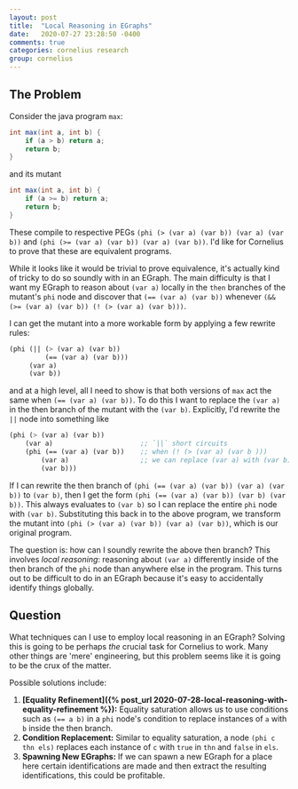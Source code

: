 ```yaml
---
layout: post
title:  "Local Reasoning in EGraphs"
date:   2020-07-27 23:28:50 -0400
comments: true
categories: cornelius research
group: cornelius
---
```


## The Problem
Consider the java program `max`:
```java
int max(int a, int b) {
    if (a > b) return a;
    return b;
}
```
and its mutant
```java
int max(int a, int b) {
    if (a >= b) return a;
    return b;
}
```

These compile to respective PEGs `(phi (> (var a) (var b)) (var a) (var b))` and
`(phi (>= (var a) (var b)) (var a) (var b))`. I'd like for Cornelius to prove
that these are equivalent programs.

While it looks like it would be trivial to prove equivalence, it's actually kind
of tricky to do so soundly with in an EGraph. The main difficulty is that I want
my EGraph to reason about `(var a)` locally in the `then` branches of the
mutant's `phi` node and discover that `(== (var a) (var
b))` whenever `(&& (>= (var a) (var b)) (! (> (var a) (var b)))`.

I can get the mutant into a more workable form by applying a few rewrite rules:

```scheme
(phi (|| (> (var a) (var b))
         (== (var a) (var b)))
     (var a)
     (var b))
```
and at a high level, all I need to show is that both versions of `max` act the
same when `(== (var a) (var b))`. To do this I want to replace the `(var a)` in
the then branch of the mutant with the `(var b)`. Explicitly, I'd rewrite the
`||` node into something like

```scheme
(phi (> (var a) (var b))
    (var a)                      ;; `||` short circuits
    (phi (== (var a) (var b))    ;; when (! (> (var a) (var b )))
        (var a)                  ;; we can replace (var a) with (var b) here!
        (var b)))
```
If I can rewrite the then branch of
`(phi (== (var a) (var b)) (var a) (var b))` to `(var b)`, then I get the form
`(phi (== (var a) (var b)) (var b) (var b))`. This always evaluates to `(var b)`
so I can replace the entire `phi` node with `(var b)`. Substituting this back in
to the above program, we transform the mutant into `(phi (> (var a) (var b))
(var a) (var b))`, which is our original program.

The question is: how can I soundly rewrite the above then branch? This involves
_local reasoning_: reasoning about `(var a)` differently inside of the then
branch of the `phi` node than anywhere else in the program. This turns out to be
difficult to do in an EGraph because it's easy to accidentally identify things
globally.

## Question
What techniques can I use to employ local reasoning in an EGraph? Solving this
is going to be perhaps _the_ crucial task for Cornelius to work. Many other
things are 'mere' engineering, but this problem seems like it is going to be the
crux of the matter.

Possible solutions include:
1. **[Equality Refinement]({% post_url 2020-07-28-local-reasoning-with-equality-refinement %}):**
   Equality saturation allows us to use conditions such as `(== a b)` in a `phi`
   node's condition to replace instances of `a` with `b` inside the then branch.
2. **Condition Replacement:**
   Similar to equality saturation, a node `(phi c thn els)` replaces each
   instance of `c` with `true` in `thn` and `false` in `els`.
3. **Spawning New EGraphs:**
   If we can spawn a new EGraph for a place here certain identifications are
   made and then extract the resulting identifications, this could be profitable.
